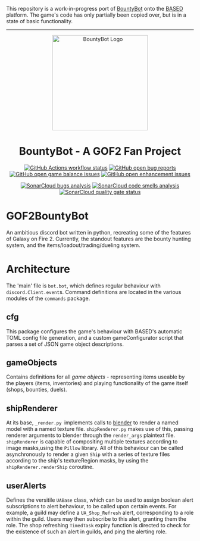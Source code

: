 This repository is a work-in-progress port of [BountyBot](https://github.com/Trimatix/GOF2BountyBot) onto the [BASED](https://github.com/Trimatix/BASED) platform. The game's code has only partially been copied over, but is in a state of basic functionality.

---

<p align="center">
  <img
    width="256"
    src="https://i.imgur.com/mt0eL8l.png"
    alt="BountyBot Logo"
  />
</p>
<h1 align="center">BountyBot - A GOF2 Fan Project</h1>
<p align="center">
  <a href="https://github.com/GOF2BountyBot/GOF2BountyBot/actions"
    ><img
      src="https://img.shields.io/github/workflow/status/GOF2BountyBot/GOF2BountyBot/BASED"
      alt="GitHub Actions workflow status"
  /></a>
  <a href="https://github.com/GOF2BountyBot/GOF2BountyBot/projects/1?card_filter_query=label%3Abug"
    ><img
      src="https://img.shields.io/github/issues-search?color=eb4034&label=bugs&query=repo%3AGOF2BountyBot%2FGOF2BountyBot%20is%3Aopen%20label%3Abug"
      alt="GitHub open bug reports"
  /></a>
  <a href="https://github.com/GOF2BountyBot/GOF2BountyBot/projects/1?card_filter_query=label%3Agame%20balance"
    ><img
      src='https://img.shields.io/github/issues-search?color=46d2e8&label=balance%20issues&query=repo%3AGOF2BountyBot%2FGOF2BountyBot%20is%3Aopen%20label%3A"game+balance"'
      alt="GitHub open game balance issues"
  /></a>
  <a href="https://github.com/GOF2BountyBot/GOF2BountyBot/projects/1?card_filter_query=label%3Aenhancement"
    ><img
      src="https://img.shields.io/github/issues-search?color=edd626&label=upcoming%20features&query=repo%3AGOF2BountyBot%2FGOF2BountyBot%20is%3Aopen%20label%3Aenhancement"
      alt="GitHub open enhancement issues"
  /></a>
</p>
<p align="center">
  <a href="https://sonarcloud.io/dashboard?id=GOF2BountyBot_GOF2BountyBot"
    ><img
      src="https://sonarcloud.io/api/project_badges/measure?project=GOF2BountyBot_GOF2BountyBot&metric=bugs"
      alt="SonarCloud bugs analysis"
  /></a>
  <a href="https://sonarcloud.io/dashboard?id=GOF2BountyBot_GOF2BountyBot"
    ><img
      src="https://sonarcloud.io/api/project_badges/measure?project=GOF2BountyBot_GOF2BountyBot&metric=code_smells"
      alt="SonarCloud code smells analysis"
  /></a>
  <a href="https://sonarcloud.io/dashboard?id=GOF2BountyBot_GOF2BountyBot"
    ><img
      src="https://sonarcloud.io/api/project_badges/measure?project=GOF2BountyBot_GOF2BountyBot&metric=alert_status"
      alt="SonarCloud quality gate status"
  /></a>
</p>

# GOF2BountyBot
An ambitious discord bot written in python, recreating some of the features of Galaxy on Fire 2. Currently, the standout features are the bounty hunting system, and the items/loadout/trading/dueling system.

# Architecture
The 'main' file is `bot.bot`, which defines regular behaviour with `discord.Client.event`s.
Command definitions are located in the various modules of the `commands` package.

## cfg
This package configures the game's behaviour with BASED's automatic TOML config file generation, and a custom gameConfigurator script that parses a set of JSON game object descriptions.

## gameObjects
Contains definitions for all *game objects* - representing items useable by the players (items, inventories) and playing functionality of the game itself (shops, bounties, duels).

## shipRenderer
At its base, `_render.py `implements calls to [blender](https://www.blender.org/) to render a named model with a named texture file. `shipRenderer.py` makes use of this, passing renderer arguments to blender through the `render_args` plaintext file. `shipRenderer` is capable of compositing multiple textures according to image masks,using the `Pillow` library. All of this behaviour can be called asynchronously to render a given `Ship` with a series of texture files according to the ship's textureRegion masks, by using the `shipRenderer.renderShip` coroutine.

## userAlerts
Defines the versitile `UABase` class, which can be used to assign boolean alert subscriptions to alert behaviour, to be called upon certain events. For example, a guild may define a `UA_Shop_Refresh` alert, corresponding to a role within the guild. Users may then subscribe to this alert, granting them the role. The shop refreshing `TimedTask` expiry function is directed to check for the existence of such an alert in guilds, and ping the alerting role.
